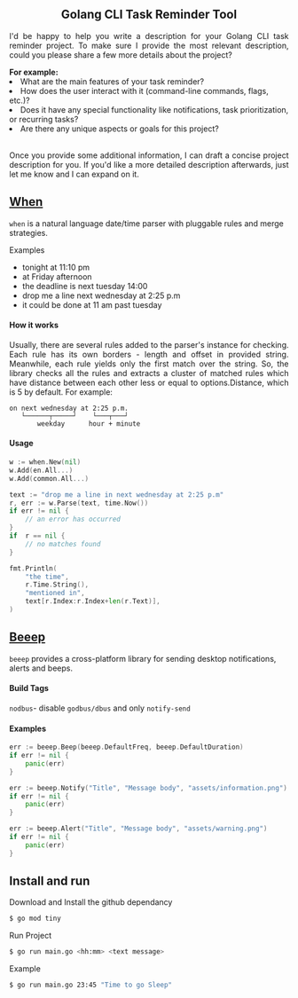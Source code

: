<center><h2> Golang CLI Task Reminder Tool</h2> </center>

<p style="text-align: justify">I'd be happy to help you write a description for your Golang CLI task reminder project. To make sure I provide the most relevant description, could you please share a few more details about the project? </p>
<b>For example: </b>
<li>What are the main features of your task reminder?</li>
<li>How does the user interact with it (command-line commands, flags, etc.)?</li>
<li>Does it have any special functionality like notifications, task prioritization, or recurring tasks?</li>
<li>Are there any unique aspects or goals for this project?</li>
<br>
<p style="text-align: justify">Once you provide some additional information, I can draft a concise project description for you. If you'd like a more detailed description afterwards, just let me know and I can expand on it.</p>

## [When](https://github.com/olebedev/when.git)
```when``` is a natural language date/time parser with pluggable rules and merge strategies.

Examples
* tonight at 11:10 pm
* at Friday afternoon
* the deadline is next tuesday 14:00
* drop me a line next wednesday at 2:25 p.m
* it could be done at 11 am past tuesday

<h4>How it works </h4>
<p style="text-align: justify">Usually, there are several rules added to the parser's instance for checking. Each rule has its own borders - length and offset in provided string. Meanwhile, each rule yields only the first match over the string. So, the library checks all the rules and extracts a cluster of matched rules which have distance between each other less or equal to options.Distance, which is 5 by default. For example:</p>

```code
on next wednesday at 2:25 p.m.
   └──────┬─────┘    └───┬───┘
       weekday      hour + minute
```
<h4>Usage</h4>

```go
w := when.New(nil)
w.Add(en.All...)
w.Add(common.All...)

text := "drop me a line in next wednesday at 2:25 p.m"
r, err := w.Parse(text, time.Now())
if err != nil {
	// an error has occurred
}
if  r == nil {
 	// no matches found
}

fmt.Println(
	"the time",
	r.Time.String(),
	"mentioned in",
	text[r.Index:r.Index+len(r.Text)],
)
```
## [Beeep](https://github.com/gen2brain/beeep)
```beeep``` provides a cross-platform library for sending desktop notifications, alerts and beeps.

<h4>Build Tags</h4>

```nodbus```- disable ```godbus/dbus``` and only ```notify-send```
<h4>Examples</h4>

```go
err := beeep.Beep(beeep.DefaultFreq, beeep.DefaultDuration)
if err != nil {
    panic(err)
}
```
```go
err := beeep.Notify("Title", "Message body", "assets/information.png")
if err != nil {
    panic(err)
}
```
```go
err := beeep.Alert("Title", "Message body", "assets/warning.png")
if err != nil {
    panic(err)
}
```

## Install and run
Download and Install the github dependancy
```bash
$ go mod tiny
```

Run Project
```bash
$ go run main.go <hh:mm> <text message>
```
Example
```bash
$ go run main.go 23:45 "Time to go Sleep"
```
